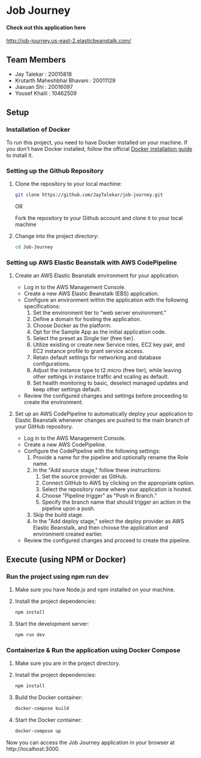 # Job Journey
#### Check out this application here
http://job-journey.us-east-2.elasticbeanstalk.com/
## Team Members

* Jay Talekar : 20015818
* Krutarth Maheshbhai Bhavani : 20011129
* Jiaxuan Shi : 20016097
* Yousef Khalil : 10462509

## Setup

### Installation of Docker

To run this project, you need to have Docker installed on your machine. If you don't have Docker installed, follow the official [Docker installation guide](https://docs.docker.com/get-docker/) to install it.

### Setting up the Github Repository

1. Clone the repository to your local machine:
    ```bash
    git clone https://github.com/JayTalekar/job-journey.git
    ```
    OR 

    Fork the repository to your Github account and clone it to your local machine

2. Change into the project directory:
    ```bash
    cd Job-Journey
    ```

### Setting up AWS Elastic Beanstalk with AWS CodePipeline

1. Create an AWS Elastic Beanstalk environment for your application.
    * Log in to the AWS Management Console.
    * Create a new AWS Elastic Beanstalk (EBS) application.
    * Configure an environment within the application with the following specifications:
        1. Set the environment tier to "web server environment."
        2. Define a domain for hosting the application.
        3. Choose Docker as the platform.
        4. Opt for the Sample App as the initial application code.
        5. Select the preset as Single tier (free tier).
        6. Utilize existing or create new Service roles, EC2 key pair, and EC2 instance profile to grant service access.
        7. Retain default settings for networking and database configurations.
        8. Adjust the instance type to t2.micro (free tier), while leaving other settings in instance traffic and scaling as default.
        9. Set health monitoring to basic, deselect managed updates and keep other settings default.
    * Review the configured changes and settings before proceeding to create the environment.

2. Set up an AWS CodePipeline to automatically deploy your application to Elastic Beanstalk whenever changes are pushed to the main branch of your GitHub repository.
    * Log in to the AWS Management Console.
    * Create a new AWS CodePipeline.
    * Configure the CodePipeline with the following settings:
        1. Provide a name for the pipeline and optionally rename the Role name.
        2. In the "Add source stage," follow these instructions:
            1. Set the source provider as GitHub.
            2. Connect GitHub to AWS by clicking on the appropriate option.
            3. Select the repository name where your application is hosted.
            4. Choose "Pipeline trigger" as "Push in Branch."
            5. Specify the branch name that should trigger an action in the pipeline upon a push.
        3. Skip the build stage.
        4. In the "Add deploy stage," select the deploy provider as AWS Elastic Beanstalk, and then choose the application and environment created earlier.
    * Review the configured changes and proceed to create the pipeline.

## Execute (using NPM or Docker)

### Run the project using npm run dev

1. Make sure you have Node.js and npm installed on your machine.

2. Install the project dependencies:
    ```bash
    npm install
    ```

3. Start the development server:
    ```bash
    npm run dev
    ```
### Containerize & Run the application using Docker Compose

1. Make sure you are in the project directory.
2. Install the project dependencies:
    ```bash
    npm install
    ```

2. Build the Docker container:
    ```bash
    docker-compose build
    ```

3. Start the Docker container:
    ```bash
    docker-compose up
    ```

Now you can access the Job Journey application in your browser at http://localhost:3000.
